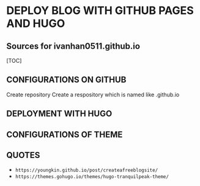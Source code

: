 # DEPLOY BLOG WITH GITHUB PAGES AND HUGO
## Sources for ivanhan0511.github.io


[TOC]

## CONFIGURATIONS ON GITHUB

Create repository
Create a respository which is named like .github.io

## DEPLOYMENT WITH HUGO


## CONFIGURATIONS OF THEME


## QUOTES

- `https://youngkin.github.io/post/createafreeblogsite/`
- `https://themes.gohugo.io/themes/hugo-tranquilpeak-theme/`

